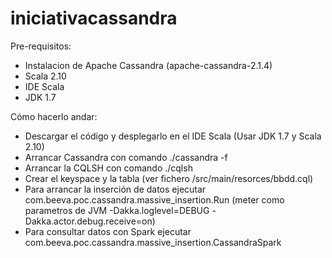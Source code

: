 # iniciativacassandra
Pre-requisitos:

- Instalacion de Apache Cassandra (apache-cassandra-2.1.4)
- Scala 2.10
- IDE Scala
- JDK 1.7

Cómo hacerlo andar:
- Descargar el código y desplegarlo en el IDE Scala (Usar JDK 1.7 y Scala 2.10)
- Arrancar Cassandra con comando ./cassandra -f
- Arrancar la CQLSH con comando ./cqlsh
- Crear el keyspace y la tabla (ver fichero /src/main/resorces/bbdd.cql)
- Para arrancar la inserción de datos ejecutar com.beeva.poc.cassandra.massive_insertion.Run
	(meter como parametros de JVM -Dakka.loglevel=DEBUG -Dakka.actor.debug.receive=on)
- Para consultar datos con Spark ejecutar com.beeva.poc.cassandra.massive_insertion.CassandraSpark


